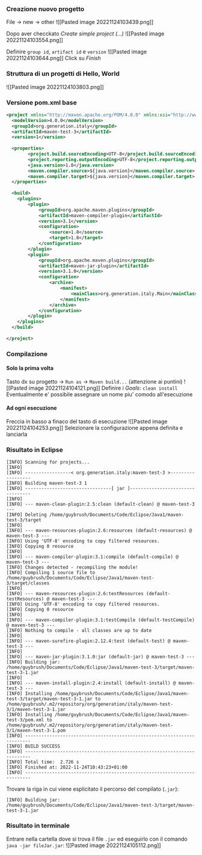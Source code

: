 ### Creazione nuovo progetto
File -> new -> other
![[Pasted image 20221124103439.png]]

Dopo aver checckato *Create simple project (...)*
![[Pasted image 20221124103554.png]]

Definire `group id`, `artifact id` e `version`
![[Pasted image 20221124103644.png]]
Click su *Finish*

### Struttura di un progetti di Hello, World
![[Pasted image 20221124103803.png]]

### Versione pom.xml base
```xml
<project xmlns="http://maven.apache.org/POM/4.0.0" xmlns:xsi="http://www.w3.org/2001/XMLSchema-instance" xsi:schemaLocation="http://maven.apache.org/POM/4.0.0 https://maven.apache.org/xsd/maven-4.0.0.xsd">
  <modelVersion>4.0.0</modelVersion>
  <groupId>org.generation.italy</groupId>
  <artifactId>maven-test-3</artifactId>
  <version>1</version>
  
  <properties>
  		<project.build.sourceEncoding>UTF-8</project.build.sourceEncoding>
		<project.reporting.outputEncoding>UTF-8</project.reporting.outputEncoding>
		<java.version>1.8</java.version>
		<maven.compiler.source>${java.version}</maven.compiler.source>
		<maven.compiler.target>${java.version}</maven.compiler.target>
  </properties>
  
  <build>
  	<plugins>
	  	<plugin>
			<groupId>org.apache.maven.plugins</groupId>
			<artifactId>maven-compiler-plugin</artifactId>
			<version>3.1</version>
			<configuration>
				<source>1.8</source>
				<target>1.8</target>
			</configuration>
		</plugin>
  		<plugin>
			<groupId>org.apache.maven.plugins</groupId>
			<artifactId>maven-jar-plugin</artifactId>
			<version>3.1.0</version>
			<configuration>
				<archive>
					<manifest>
						<mainClass>org.generation.italy.Main</mainClass>
					</manifest>
				</archive>
			</configuration>
		</plugin>
  	</plugins>
  </build>
  
</project>
```

### Compilazione
#### Solo la prima volta
Tasto dx su progetto -> `Run as` -> `Maven build...` (attenzione ai puntini)
![[Pasted image 20221124104121.png]]
Definire i *Goals*: `clean install`
Eventualmente e' possibile assegnare un nome piu' comodo all'esecuzione

#### Ad ogni esecuzione
Freccia in basso a finaco del tasto di esecuzione
![[Pasted image 20221124104253.png]]
Selezionare la configurazione appena definita e lanciarla
### Risultato in Eclipse
```sh-session
[INFO] Scanning for projects...
[INFO] 
[INFO] -----------------< org.generation.italy:maven-test-3 >------------------
[INFO] Building maven-test-3 1
[INFO] --------------------------------[ jar ]---------------------------------
[INFO] 
[INFO] --- maven-clean-plugin:2.5:clean (default-clean) @ maven-test-3 ---
[INFO] Deleting /home/guybrush/Documents/Code/Eclipse/Java1/maven-test-3/target
[INFO] 
[INFO] --- maven-resources-plugin:2.6:resources (default-resources) @ maven-test-3 ---
[INFO] Using 'UTF-8' encoding to copy filtered resources.
[INFO] Copying 0 resource
[INFO] 
[INFO] --- maven-compiler-plugin:3.1:compile (default-compile) @ maven-test-3 ---
[INFO] Changes detected - recompiling the module!
[INFO] Compiling 1 source file to /home/guybrush/Documents/Code/Eclipse/Java1/maven-test-3/target/classes
[INFO] 
[INFO] --- maven-resources-plugin:2.6:testResources (default-testResources) @ maven-test-3 ---
[INFO] Using 'UTF-8' encoding to copy filtered resources.
[INFO] Copying 0 resource
[INFO] 
[INFO] --- maven-compiler-plugin:3.1:testCompile (default-testCompile) @ maven-test-3 ---
[INFO] Nothing to compile - all classes are up to date
[INFO] 
[INFO] --- maven-surefire-plugin:2.12.4:test (default-test) @ maven-test-3 ---
[INFO] 
[INFO] --- maven-jar-plugin:3.1.0:jar (default-jar) @ maven-test-3 ---
[INFO] Building jar: /home/guybrush/Documents/Code/Eclipse/Java1/maven-test-3/target/maven-test-3-1.jar
[INFO] 
[INFO] --- maven-install-plugin:2.4:install (default-install) @ maven-test-3 ---
[INFO] Installing /home/guybrush/Documents/Code/Eclipse/Java1/maven-test-3/target/maven-test-3-1.jar to /home/guybrush/.m2/repository/org/generation/italy/maven-test-3/1/maven-test-3-1.jar
[INFO] Installing /home/guybrush/Documents/Code/Eclipse/Java1/maven-test-3/pom.xml to /home/guybrush/.m2/repository/org/generation/italy/maven-test-3/1/maven-test-3-1.pom
[INFO] ------------------------------------------------------------------------
[INFO] BUILD SUCCESS
[INFO] ------------------------------------------------------------------------
[INFO] Total time:  2.726 s
[INFO] Finished at: 2022-11-24T10:43:23+01:00
[INFO] ------------------------------------------------------------------------
```
Trovare la riga in cui viene esplicitato il percorso del compilato (`.jar`):
```sh-session
[INFO] Building jar: /home/guybrush/Documents/Code/Eclipse/Java1/maven-test-3/target/maven-test-3-1.jar
```

### Risultato in terminale
Entrare nella cartella dove si trova il file `.jar` ed eseguirlo con il comando `java -jar fileJar.jar`: 
![[Pasted image 20221124105112.png]]